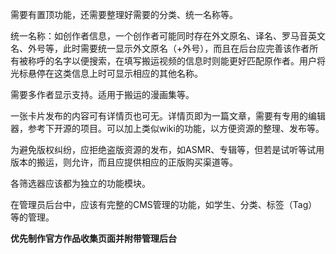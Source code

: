 需要有置顶功能，还需要整理好需要的分类、统一名称等。

统一名称：如创作者信息，一个创作者可能同时存在外文原名、译名、罗马音英文名、外号等，此时需要统一显示外文原名（+外号），而且在后台应完善该作者所有被称呼的名字以便搜索，在填写搬运视频的信息时则能更好匹配原作者。用户将光标悬停在这类信息上时可显示相应的其他名称。

需要多作者显示支持。适用于搬运的漫画集等。

一张卡片发布的内容可有详情页也可无。详情页即为一篇文章，需要有专用的编辑器，参考下开源的项目。可以加上类似wiki的功能，以方便资源的整理、发布等。

为避免版权纠纷，应拒绝盗版资源的发布，如ASMR、专辑等，但若是试听等试用版本的搬运，则允许，而且应提供相应的正版购买渠道等。

各筛选器应该都为独立的功能模块。

在管理员后台中，应该有完整的CMS管理的功能，如学生、分类、标签（Tag）等的管理。

**优先制作官方作品收集页面并附带管理后台**